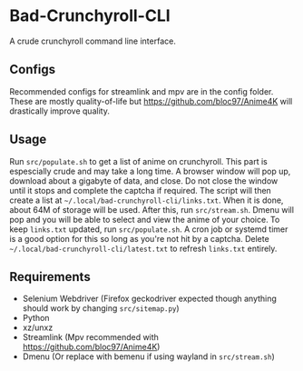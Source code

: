 # Bad-Crunchyroll-CLI
A crude crunchyroll command line interface.

## Configs
Recommended configs for streamlink and mpv are in the config folder. These are mostly quality-of-life but https://github.com/bloc97/Anime4K will drastically improve quality.

## Usage
Run `src/populate.sh` to get a list of anime on crunchyroll. This part is espescially crude and may take a long time. A browser window will pop up, download about a gigabyte of data, and close. Do not close the window until it stops and complete the captcha if required. The script will then create a list at `~/.local/bad-crunchyroll-cli/links.txt`. When it is done, about 64M of storage will be used. After this, run `src/stream.sh`. Dmenu will pop and you will be able to select and view the anime of your choice. To keep `links.txt` updated, run `src/populate.sh`. A cron job or systemd timer is a good option for this so long as you're not hit by a captcha. Delete `~/.local/bad-crunchyroll-cli/latest.txt` to refresh `links.txt` entirely.

## Requirements
- Selenium Webdriver (Firefox geckodriver expected though anything should work by changing `src/sitemap.py`)
- Python
- xz/unxz
- Streamlink (Mpv recommended with https://github.com/bloc97/Anime4K)
- Dmenu (Or replace with bemenu if using wayland in `src/stream.sh`)
